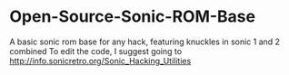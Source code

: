 # Open-Source-Sonic-ROM-Base
A basic sonic rom base for any hack, featuring knuckles in sonic 1 and 2 combined
To edit the code, I suggest going to http://info.sonicretro.org/Sonic_Hacking_Utilities
